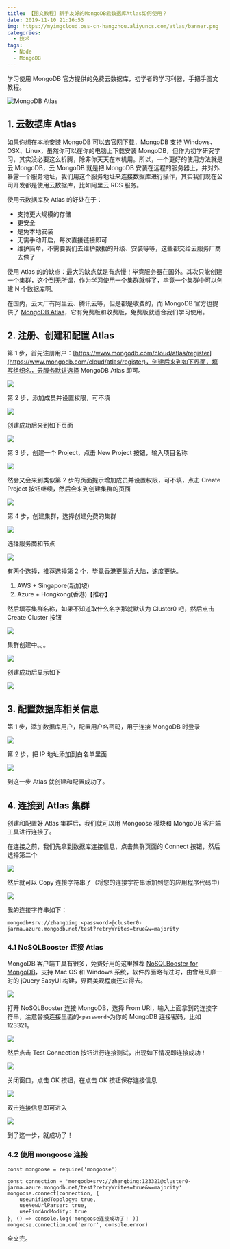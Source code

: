 ```yaml
---
title: 【图文教程】新手友好的MongoDB云数据库Atlas如何使用？
date: 2019-11-10 21:16:53
img: https://myimgcloud.oss-cn-hangzhou.aliyuncs.com/atlas/banner.png
categories:
  - 技术
tags:
  - Node
  - MongoDB
---
```


学习使用 MongoDB 官方提供的免费云数据库，初学者的学习利器，手把手图文教程。

<!-- more -->

![MongoDB Atlas](https://myimgcloud.oss-cn-hangzhou.aliyuncs.com/atlas/banner.png)

## 1. 云数据库 Atlas

如果你想在本地安装 MongoDB 可以去官网下载，MongoDB 支持 Windows、OSX、Linux，虽然你可以在你的电脑上下载安装 MongoDB，但作为初学研究学习，其实没必要这么折腾，除非你天天在本机用。所以，一个更好的使用方法就是云 MongoDB，云 MongoDB 就是把 MongoDB 安装在远程的服务器上，并对外暴露一个服务地址，我们用这个服务地址来连接数据库进行操作，其实我们现在公司开发都是使用云数据库，比如阿里云 RDS 服务。

使用云数据库及 Atlas 的好处在于：

- 支持更大规模的存储
- 更安全
- 是免本地安装
- 无需手动开启，每次直接链接即可
- 维护简单，不需要我们去维护数据的升级、安装等等，这些都交给云服务厂商去做了

使用 Atlas 的的缺点：最大的缺点就是有点慢！毕竟服务器在国外。其次只能创建一个集群，这个到无所谓，作为学习使用一个集群就够了，毕竟一个集群中可以创建 N 个数据库啊。

在国内，云大厂有阿里云、腾讯云等，但是都是收费的，而 MongoDB 官方也提供了 [MongoDB Atlas](https://www.mongodb.com/cloud/atlas/register)，它有免费版和收费版，免费版就适合我们学习使用。

## 2. 注册、创建和配置 Atlas

第 1 步，首先注册用户：[https://www.mongodb.com/cloud/atlas/register](https://www.mongodb.com/cloud/atlas/register)，创建后来到如下界面，填写组织名，云服务默认选择 MongoDB Atlas 即可。

![](https://myimgcloud.oss-cn-hangzhou.aliyuncs.com/atlas/0.png)

第 2 步，添加成员并设置权限，可不填

![](https://myimgcloud.oss-cn-hangzhou.aliyuncs.com/atlas/01.png)

创建成功后来到如下页面

![](https://myimgcloud.oss-cn-hangzhou.aliyuncs.com/atlas/02.png)

第 3 步，创建一个 Project，点击 New Project 按钮，输入项目名称

![](https://myimgcloud.oss-cn-hangzhou.aliyuncs.com/atlas/03.png)

然会又会来到类似第 2 步的页面提示增加成员并设置权限，可不填，点击 Create Project 按钮继续，然后会来到创建集群的页面

![](https://myimgcloud.oss-cn-hangzhou.aliyuncs.com/atlas/04.png)

第 4 步，创建集群，选择创建免费的集群

![](https://myimgcloud.oss-cn-hangzhou.aliyuncs.com/atlas/05.png)

选择服务商和节点

![](https://myimgcloud.oss-cn-hangzhou.aliyuncs.com/atlas/06.png)

有两个选择，推荐选择第 2 个，毕竟香港更靠近大陆，速度更快。

1. AWS + Singapore(新加坡)
2. Azure + Hongkong(香港)【推荐】

然后填写集群名称，如果不知道取什么名字那就默认为 Cluster0 吧，然后点击 Create Cluster 按钮

![](https://myimgcloud.oss-cn-hangzhou.aliyuncs.com/atlas/07.png)

集群创建中。。。

![](https://myimgcloud.oss-cn-hangzhou.aliyuncs.com/atlas/08.png)

创建成功后显示如下

![](https://myimgcloud.oss-cn-hangzhou.aliyuncs.com/atlas/09.png)

## 3. 配置数据库相关信息

第 1 步，添加数据库用户，配置用户名密码，用于连接 MongoDB 时登录

![](https://myimgcloud.oss-cn-hangzhou.aliyuncs.com/atlas/010.png)

第 2 步，把 IP 地址添加到白名单里面

![](https://myimgcloud.oss-cn-hangzhou.aliyuncs.com/atlas/011.png)

到这一步 Atlas 就创建和配置成功了。

## 4. 连接到 Atlas 集群

创建和配置好 Atlas 集群后，我们就可以用 Mongoose 模块和 MongoDB 客户端工具进行连接了。

在连接之前，我们先拿到数据库连接信息，点击集群页面的 Connect 按钮，然后选择第二个

![](https://myimgcloud.oss-cn-hangzhou.aliyuncs.com/atlas/12.png)

然后就可以 Copy 连接字符串了（将您的连接字符串添加到您的应用程序代码中）

![](https://myimgcloud.oss-cn-hangzhou.aliyuncs.com/atlas/13.png)

我的连接字符串如下：

```
mongodb+srv://zhangbing:<password>@cluster0-jarma.azure.mongodb.net/test?retryWrites=true&w=majority
```

### 4.1 NoSQLBooster 连接 Atlas

MongoDB 客户端工具有很多，免费好用的这里推荐 [NoSQLBooster for MongoDB](https://nosqlbooster.com/)，支持 Mac OS 和 Windows 系统，软件界面略有过时，由曾经风靡一时的 jQuery EasyUI 构建，界面美观程度还过得去。

![](https://myimgcloud.oss-cn-hangzhou.aliyuncs.com/atlas/home-intellisense-v5.gif)

打开 NoSQLBooster 连接 MongoDB，选择 From URI，输入上面拿到的连接字符串，注意替换连接里面的`<password>`为你的 MongoDB 连接密码，比如 123321。

![](https://myimgcloud.oss-cn-hangzhou.aliyuncs.com/atlas/14.png)

然后点击 Test Connection 按钮进行连接测试，出现如下情况即连接成功！

![](https://myimgcloud.oss-cn-hangzhou.aliyuncs.com/atlas/15.png)

关闭窗口，点击 OK 按钮，在点击 OK 按钮保存连接信息

![](https://myimgcloud.oss-cn-hangzhou.aliyuncs.com/atlas/16.png)

双击连接信息即可进入

![](https://myimgcloud.oss-cn-hangzhou.aliyuncs.com/atlas/17.png)

到了这一步，就成功了！

### 4.2 使用 mongoose 连接

```
const mongoose = require('mongoose')

const connection = 'mongodb+srv://zhangbing:123321@cluster0-jarma.azure.mongodb.net/test?retryWrites=true&w=majority'
mongoose.connect(connection, {
    useUnifiedTopology: true,
    useNewUrlParser: true,
    useFindAndModify: true
}, () => console.log('mongoose连接成功了！'))
mongoose.connection.on('error', console.error)
```

全文完。
